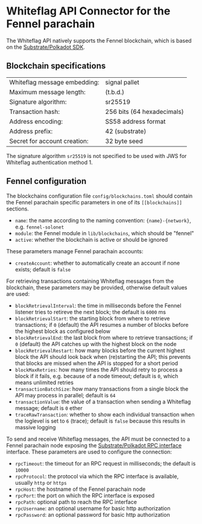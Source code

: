 # Whiteflag API Connector for the Fennel parachain

The Whiteflag API natively supports the Fennel blockchain, which is based on
the [Substrate/Polkadot SDK](https://polkadot.com/platform/sdk/).

## Blockchain specifications

|                                |               |
|--------------------------------|---------------|
| Whiteflag message embedding:   | signal pallet |
| Maximum message length:        | (t.b.d.)  |
| Signature algorithm:           | sr25519   |
| Transaction hash:              | 256 bits (64 hexadecimals) |
| Address encoding:              | SS58 address format |
| Address prefix:                | 42 (substrate) |
| Secret for account creation:   | 32 byte seed   |

The signature algorithm `sr25519` is not specified to be used with JWS for
Whiteflag authentication method 1.

## Fennel configuration

The blockchains configuration file `config/blockchains.toml` should contain
the Fennel parachain specific parameters in one of its `[[blockchains]]` sections.

* `name`: the name according to the naming convention: `{name}-{network}`, e.g. `fennel-solonet`
* `module`: the Fennel module in `lib/blockchains`, which should be "fennel"
* `active`: whether the blockchain is active or should be ignored

These parameters manage Fennel parachain accounts:

* `createAccount`: whether to automatically create an account if none exists; default is `false`

For retrieving transactions containing Whiteflag messages from the blockchain,
these parameters may be provided, otherwise default values are used:

* `blockRetrievalInterval`: the time in milliseconds before the Fennel listener tries to retireve the next block; the default is `6000` ms
* `blockRetrievalStart`: the starting block from where to retrieve transactions; if `0` (default) the API resumes a number of blocks before the highest block as configured below
* `blockRetrievalEnd`: the last block from where to retrieve transactions; if `0` (default) the API catches up with the highest block on the node
* `blockRetrievalRestart`: how many blocks before the current highest block the API should look back when (re)starting the API; this prevents that blocks are missed when the API is stopped for a short period
* `blockMaxRetries`: how many times the API should retry to process a block if it fails, e.g. because of a node timeout; default is `0`, which means unlimited retries
* `transactionBatchSize`: how many transactions from a single block the API may process in parallel; default is `64`
* `transactionValue`: the value of a transaction when sending a Whiteflag message; default is `0` ether
* `traceRawTransaction`: whether to show each individual transaction when the loglevel is set to `6` (trace); default is `false` because this results in massive logging

To send and receive Whiteflag messages, the API must be connected to a Fennel
parachain node exposing the [Substrate/Polkadot RPC interface](https://docs.polkadot.com/develop/toolkit/parachains/rpc-calls/)
interface. These parameters are used to configure the connection:

* `rpcTimeout`: the timeout for an RPC request in milliseconds; the default is `10000`
* `rpcProtocol`: the protocol via which the RPC interface is available, usually `http` or `https`
* `rpcHost`: the hostname of the Fennel parachain node
* `rpcPort`: the port on which the RPC interface is exposed
* `rpcPath`: optional path to reach the RPC interface
* `rpcUsername`: an optional username for basic http authorization
* `rpcPassword`: an optional password for basic http authorization
